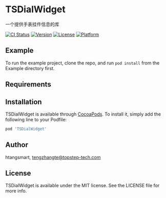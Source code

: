 # TSDialWidget
一个提供手表挂件信息的库

[![CI Status](https://img.shields.io/travis/htangsmart/TSDialWidget.svg?style=flat)](https://travis-ci.org/htangsmart/TSDialWidget)
[![Version](https://img.shields.io/cocoapods/v/TSDialWidget.svg?style=flat)](https://cocoapods.org/pods/TSDialWidget)
[![License](https://img.shields.io/cocoapods/l/TSDialWidget.svg?style=flat)](https://cocoapods.org/pods/TSDialWidget)
[![Platform](https://img.shields.io/cocoapods/p/TSDialWidget.svg?style=flat)](https://cocoapods.org/pods/TSDialWidget)

## Example

To run the example project, clone the repo, and run `pod install` from the Example directory first.

## Requirements

## Installation

TSDialWidget is available through [CocoaPods](https://cocoapods.org). To install
it, simply add the following line to your Podfile:

```ruby
pod 'TSDialWidget'
```

## Author

htangsmart, tengzhangte@topstep-tech.com

## License

TSDialWidget is available under the MIT license. See the LICENSE file for more info.

